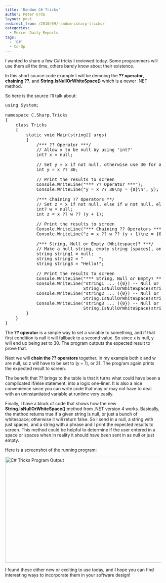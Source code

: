 ```yaml
---
title: 'Random C# Tricks'
author: Peter Urda
layout: post
redirect_from: /2010/09/random-csharp-tricks/
categories:
  - Mercer Daily Reports
tags:
  - 'C#'
  - Co-Op
---
```

I wanted to share a few C# tricks I reviewed today. Some programmers will use them all the time, others barely know about their existence.

In this short source code example I will be demoing the **?? operator**, **chaining ??**, and **String.IsNullOrWhiteSpace()** which is a newer .NET method.

So here is the source I&#8217;ll talk about:

<pre class="brush: csharp; title: ; notranslate" title="">using System;

namespace C.Sharp.Tricks
{
    class Tricks
    {
        static void Main(string[] args)
        {
            /*** ?? Operator ***/            
            // Allow x to be null by using 'int?'
            int? x = null;

            // Set y = x if not null, otherwise use 30 for a value
            int y = x ?? 30;

            // Print the results to screen
            Console.WriteLine("*** ?? Operator ***");
            Console.WriteLine("y = x ?? 30\ny = {0}\n", y);

            /*** Chaining ?? Operators **/
            // Set z = x if not null, else if w not null, else y + 1
            int? w = null;
            int z = x ?? w ?? (y + 1);

            // Print the results to screen
            Console.WriteLine("*** Chaining ?? Operators ***");
            Console.WriteLine("z = x ?? w ?? (y + 1)\nz = {0}\n", z);

            /*** String, Null or Empty (Whitespace)? ***/
            // Make a null string, empty string (spaces), and one with 'Hello!'
            string string1 = null;
            string string2 = "      ";
            string string3 = "Hello!";

            // Print the results to screen
            Console.WriteLine("*** String, Null or Empty? ***");
            Console.WriteLine("string1 ... ({0}) -- Null or Empty? " +
                              String.IsNullOrWhiteSpace(string1), string1);
            Console.WriteLine("string2 ... ({0}) -- Null or Empty? " +
                              String.IsNullOrWhiteSpace(string2), string2);
            Console.WriteLine("string3 ... ({0}) -- Null or Empty? " +
                              String.IsNullOrWhiteSpace(string3), string3);
        }
    }
}
</pre>

The **?? operator** is a simple way to set a variable to something, and if that first condition is null it will fallback to a second value. So since x is null, y will end up being set to 30. The program outputs the expected result to prove that.

Next we will **chain the ?? operators** together. In my example both x and w are null, so z will have to be set to (y + 1), or 31. The program again prints the expected result to screen.

The benefit that ?? brings to the table is that it turns what could have been a complicated if/else statement, into a logic one-liner. It is also a nice convenience since you can write code that may or may not have to deal with an uninstantiated variable at runtime very easily.

Finally, I have a block of code that shows how the new **String.IsNullOrWhiteSpace()** method from .NET version 4 works. Basically, the method returns true if a given string is null, or just a bunch of whitespace; otherwise it will return false. So I send in a null, a string with just spaces, and a string with a phrase and I print the expected results to screen. This method could be helpful to determine if the user entered in a space or spaces when in reality it should have been sent in as null or just empty.

Here is a screenshot of the running program:

<img src="http://www.peter-urda.com/wp/wp-content/uploads/2010/09/runningProgram01.png" alt="C# Tricks Program Output" title="runningProgram01" width="677" height="342" class="aligncenter size-full wp-image-767" />

I found these either new or exciting to use today, and I hope you can find interesting ways to incorporate them in your software design!
